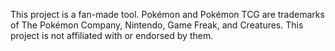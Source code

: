 This project is a fan-made tool. Pokémon and Pokémon TCG are trademarks of The Pokémon Company, Nintendo, Game Freak, and Creatures. This project is not affiliated with or endorsed by them.